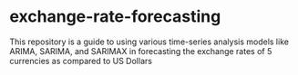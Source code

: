 # exchange-rate-forecasting
This repository is a guide to using various time-series analysis models like ARIMA, SARIMA, and SARIMAX in forecasting the exchange rates of 5 currencies as compared to US Dollars
